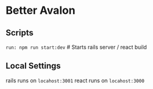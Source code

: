 # Better Avalon

## Scripts
`run: npm run start:dev` # Starts rails server / react build

## Local Settings
rails runs on `locahost:3001` 
react runs on `locahost:3000`
